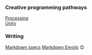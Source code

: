 ### __Creative programming pathways__
[Processing](https://processing.org/) <br>
[Unity](https://learn.unity.com/pathways)

### __Writing__
[Markdown specs](https://docs.github.com/en/get-started/writing-on-github/getting-started-with-writing-and-formatting-on-github/basic-writing-and-formatting-syntax)
[Markdown Emojis](https://gist.github.com/rxaviers/7360908) :blush:



